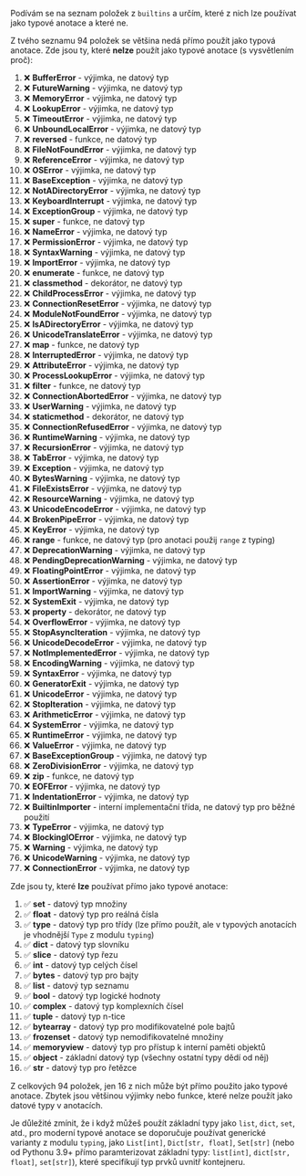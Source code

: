 Podívám se na seznam položek z `builtins` a určím, které z nich lze používat jako typové anotace a které ne.

Z tvého seznamu 94 položek se většina nedá přímo použít jako typová anotace. Zde jsou ty, které **nelze** použít jako typové anotace (s vysvětlením proč):

1. ❌ **BufferError** - výjimka, ne datový typ
2. ❌ **FutureWarning** - výjimka, ne datový typ
3. ❌ **MemoryError** - výjimka, ne datový typ
4. ❌ **LookupError** - výjimka, ne datový typ
5. ❌ **TimeoutError** - výjimka, ne datový typ
6. ❌ **UnboundLocalError** - výjimka, ne datový typ
7. ❌ **reversed** - funkce, ne datový typ
8. ❌ **FileNotFoundError** - výjimka, ne datový typ
9. ❌ **ReferenceError** - výjimka, ne datový typ
10. ❌ **OSError** - výjimka, ne datový typ
11. ❌ **BaseException** - výjimka, ne datový typ
12. ❌ **NotADirectoryError** - výjimka, ne datový typ
13. ❌ **KeyboardInterrupt** - výjimka, ne datový typ
14. ❌ **ExceptionGroup** - výjimka, ne datový typ
15. ❌ **super** - funkce, ne datový typ
16. ❌ **NameError** - výjimka, ne datový typ
17. ❌ **PermissionError** - výjimka, ne datový typ
18. ❌ **SyntaxWarning** - výjimka, ne datový typ
19. ❌ **ImportError** - výjimka, ne datový typ
20. ❌ **enumerate** - funkce, ne datový typ
21. ❌ **classmethod** - dekorátor, ne datový typ
22. ❌ **ChildProcessError** - výjimka, ne datový typ
23. ❌ **ConnectionResetError** - výjimka, ne datový typ
24. ❌ **ModuleNotFoundError** - výjimka, ne datový typ
25. ❌ **IsADirectoryError** - výjimka, ne datový typ
26. ❌ **UnicodeTranslateError** - výjimka, ne datový typ
27. ❌ **map** - funkce, ne datový typ
28. ❌ **InterruptedError** - výjimka, ne datový typ
29. ❌ **AttributeError** - výjimka, ne datový typ
30. ❌ **ProcessLookupError** - výjimka, ne datový typ
31. ❌ **filter** - funkce, ne datový typ
32. ❌ **ConnectionAbortedError** - výjimka, ne datový typ
33. ❌ **UserWarning** - výjimka, ne datový typ
34. ❌ **staticmethod** - dekorátor, ne datový typ
35. ❌ **ConnectionRefusedError** - výjimka, ne datový typ
36. ❌ **RuntimeWarning** - výjimka, ne datový typ
37. ❌ **RecursionError** - výjimka, ne datový typ
38. ❌ **TabError** - výjimka, ne datový typ
39. ❌ **Exception** - výjimka, ne datový typ
40. ❌ **BytesWarning** - výjimka, ne datový typ
41. ❌ **FileExistsError** - výjimka, ne datový typ
42. ❌ **ResourceWarning** - výjimka, ne datový typ
43. ❌ **UnicodeEncodeError** - výjimka, ne datový typ
44. ❌ **BrokenPipeError** - výjimka, ne datový typ
45. ❌ **KeyError** - výjimka, ne datový typ
46. ❌ **range** - funkce, ne datový typ (pro anotaci použij `range` z typing)
47. ❌ **DeprecationWarning** - výjimka, ne datový typ
48. ❌ **PendingDeprecationWarning** - výjimka, ne datový typ
49. ❌ **FloatingPointError** - výjimka, ne datový typ
50. ❌ **AssertionError** - výjimka, ne datový typ
51. ❌ **ImportWarning** - výjimka, ne datový typ
52. ❌ **SystemExit** - výjimka, ne datový typ
53. ❌ **property** - dekorátor, ne datový typ
54. ❌ **OverflowError** - výjimka, ne datový typ
55. ❌ **StopAsyncIteration** - výjimka, ne datový typ
56. ❌ **UnicodeDecodeError** - výjimka, ne datový typ
57. ❌ **NotImplementedError** - výjimka, ne datový typ
58. ❌ **EncodingWarning** - výjimka, ne datový typ
59. ❌ **SyntaxError** - výjimka, ne datový typ
60. ❌ **GeneratorExit** - výjimka, ne datový typ
61. ❌ **UnicodeError** - výjimka, ne datový typ
62. ❌ **StopIteration** - výjimka, ne datový typ
63. ❌ **ArithmeticError** - výjimka, ne datový typ
64. ❌ **SystemError** - výjimka, ne datový typ
65. ❌ **RuntimeError** - výjimka, ne datový typ
66. ❌ **ValueError** - výjimka, ne datový typ
67. ❌ **BaseExceptionGroup** - výjimka, ne datový typ
68. ❌ **ZeroDivisionError** - výjimka, ne datový typ
69. ❌ **zip** - funkce, ne datový typ
70. ❌ **EOFError** - výjimka, ne datový typ
71. ❌ **IndentationError** - výjimka, ne datový typ
72. ❌ **BuiltinImporter** - interní implementační třída, ne datový typ pro běžné použití
73. ❌ **TypeError** - výjimka, ne datový typ
74. ❌ **BlockingIOError** - výjimka, ne datový typ
75. ❌ **Warning** - výjimka, ne datový typ
76. ❌ **UnicodeWarning** - výjimka, ne datový typ
77. ❌ **ConnectionError** - výjimka, ne datový typ

Zde jsou ty, které **lze** používat přímo jako typové anotace:

1. ✅ **set** - datový typ množiny
2. ✅ **float** - datový typ pro reálná čísla
3. ✅ **type** - datový typ pro třídy (lze přímo použít, ale v typových anotacích je vhodnější `Type` z modulu `typing`)
4. ✅ **dict** - datový typ slovníku
5. ✅ **slice** - datový typ řezu
6. ✅ **int** - datový typ celých čísel
7. ✅ **bytes** - datový typ pro bajty
8. ✅ **list** - datový typ seznamu
9. ✅ **bool** - datový typ logické hodnoty
10. ✅ **complex** - datový typ komplexních čísel
11. ✅ **tuple** - datový typ n-tice
12. ✅ **bytearray** - datový typ pro modifikovatelné pole bajtů
13. ✅ **frozenset** - datový typ nemodifikovatelné množiny
14. ✅ **memoryview** - datový typ pro přístup k interní paměti objektů
15. ✅ **object** - základní datový typ (všechny ostatní typy dědí od něj)
16. ✅ **str** - datový typ pro řetězce

Z celkových 94 položek, jen 16 z nich může být přímo použito jako typové anotace. Zbytek jsou většinou výjimky nebo funkce, které nelze použít jako datové typy v anotacích.

Je důležité zmínit, že i když můžeš použít základní typy jako `list`, `dict`, `set`, atd., pro moderní typové anotace se doporučuje používat generické varianty z modulu `typing`, jako `List[int]`, `Dict[str, float]`, `Set[str]` (nebo od Pythonu 3.9+ přímo paramterizovat základní typy: `list[int]`, `dict[str, float]`, `set[str]`), které specifikují typ prvků uvnitř kontejneru.